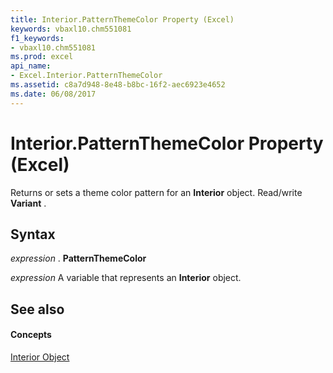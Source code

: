```yaml
---
title: Interior.PatternThemeColor Property (Excel)
keywords: vbaxl10.chm551081
f1_keywords:
- vbaxl10.chm551081
ms.prod: excel
api_name:
- Excel.Interior.PatternThemeColor
ms.assetid: c8a7d948-8e48-b8bc-16f2-aec6923e4652
ms.date: 06/08/2017
---
```



# Interior.PatternThemeColor Property (Excel)

Returns or sets a theme color pattern for an  **Interior** object. Read/write **Variant** .


## Syntax

 _expression_ . **PatternThemeColor**

 _expression_ A variable that represents an **Interior** object.


## See also


#### Concepts


[Interior Object](Excel.Interior(objec).md)

